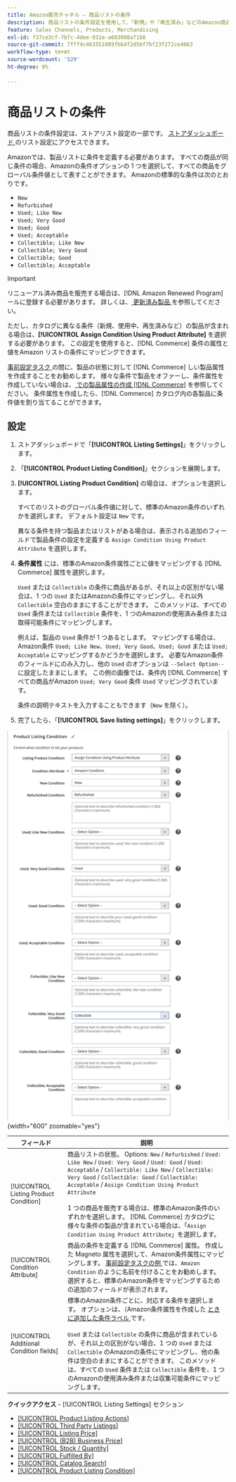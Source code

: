 ```yaml
---
title: Amazon販売チャネル – 商品リストの条件
description: 商品リストの条件設定を使用して、「新規」や「再生済み」などのAmazon商品の条件にCommerce商品をマッピングします。
feature: Sales Channels, Products, Merchandising
exl-id: f37ce3cf-7bfc-4dee-931e-a603008a71b8
source-git-commit: 7fff4c463551089fb64f2d5bf7bf23f272ce4663
workflow-type: tm+mt
source-wordcount: '529'
ht-degree: 0%

---
```


# 商品リストの条件

商品リストの条件設定は、ストアリスト設定の一部です。 [ ストアダッシュボード ](./amazon-store-dashboard.md) のリスト設定にアクセスできます。

Amazonでは、製品リストに条件を定義する必要があります。 すべての商品が同じ条件の場合、Amazonの条件オプションの 1 つを選択して、すべての商品をグローバル条件値として表すことができます。 Amazonの標準的な条件は次のとおりです。

- `New`
- `Refurbished`
- `Used; Like New`
- `Used; Very Good`
- `Used; Good`
- `Used; Acceptable`
- `Collectible; Like New`
- `Collectible; Very Good`
- `Collectible; Good`
- `Collectible; Acceptable`

>[!IMPORTANT]
>
>リニューアル済み商品を販売する場合は、[!DNL Amazon Renewed Program] ールに登録する必要があります。 詳しくは、[ 更新済み製品 ](./renewed-products.md) を参照してください。

ただし、カタログに異なる条件（新規、使用中、再生済みなど）の製品が含まれる場合は、**[!UICONTROL Assign Condition Using Product Attribute]** を選択する必要があります。 この設定を使用すると、[!DNL Commerce] 条件の属性と値をAmazon リストの条件にマッピングできます。

[ 事前設定タスク ](./amazon-pre-setup-tasks.md) の間に、製品の状態に対して [!DNL Commerce] しい製品属性を作成することをお勧めします。 様々な条件で製品をオファーし、条件属性を作成していない場合は、[ での製品属性の作成  [!DNL Commerce]](./ob-creating-magento-attributes.md) を参照してください。 条件属性を作成したら、[!DNL Commerce] カタログ内の各製品に条件値を割り当てることができます。

## 設定

1. ストアダッシュボードで「**[!UICONTROL Listing Settings]**」をクリックします。

1. 「**[!UICONTROL Product Listing Condition]**」セクションを展開します。

1. **[!UICONTROL Listing Product Condition]** の場合は、オプションを選択します。

   すべてのリストのグローバル条件値に対して、標準のAmazon条件のいずれかを選択します。 デフォルト設定は `New` です。

   異なる条件を持つ製品またはリストがある場合は、表示される追加のフィールドで製品条件の設定を定義する `Assign Condition Using Product Attribute` を選択します。

1. **条件属性** には、標準のAmazon条件属性ごとに値をマッピングする [!DNL Commerce] 属性を選択します。

   `Used` または `Collectible` の条件に商品があるが、それ以上の区別がない場合は、1 つの `Used` またはAmazonの条件にマッピングし、それ以外 `Collectible` 空白のままにすることができます。 このメソッドは、すべての `Used` 条件または `Collectible` 条件を、1 つのAmazonの使用済み条件または取得可能条件にマッピングします。

   例えば、製品の `Used` 条件が 1 つあるとします。 マッピングする場合は、Amazon条件 `Used; Like New`、`Used; Very Good`、`Used; Good` または `Used; Acceptable` にマッピングするかどうかを選択します。 必要なAmazon条件のフィールドにのみ入力し、他の `Used` のオプションは `--Select Option--` に設定したままにします。 この例の画像では、条件内 [!DNL Commerce] すべての商品がAmazon `Used; Very Good` 条件 `Used` マッピングされています。

   条件の説明テキストを入力することもできます（`New` を除く）。

1. 完了したら、「**[!UICONTROL Save listing settings]**」をクリックします。

![ 商品リストの条件 ](assets/amazon-product-listing-condition.png){width="600" zoomable="yes"}

| フィールド | 説明 |
|------------------------------------------|-------------------------------------------------------------------------------------------------------------------------------------------------------------------------------------------------------------------------------------------------------------------------------------------------------------------------------------------------------------------------------------------------------------------------------------------------------------------------------------------------------------------------------------------|
| [!UICONTROL Listing Product Condition] | 商品リストの状態。 Options: `New` / `Refurbished` / `Used: Like New` / `Used: Very Good` / `Used: Good` / `Used: Acceptable` / `Collectible: Like New` / `Collectible: Very Good` / `Collectible: Good` / `Collectible: Acceptable` / `Assign Condition Using Product Attribute`<br><br>1 つの商品を販売する場合は、標準のAmazon条件のいずれかを選択します。 [!DNL Commerce] カタログに様々な条件の製品が含まれている場合は、「`Assign Condition Using Product Attribute`」を選択します。 |
| [!UICONTROL Condition Attribute] | 商品の条件を定義する [!DNL Commerce] 属性。 作成した Magneto 属性を選択して、Amazon条件属性にマッピングします。 [ 事前設定タスクの例 ](./ob-creating-magento-attributes.md) では、`Amazon Condition` のように名前を付けることをお勧めします。 選択すると、標準のAmazon条件をマッピングするための追加のフィールドが表示されます。 |
| [!UICONTROL Additional Condition fields] | 標準のAmazon条件ごとに、対応する条件を選択します。 オプションは、（Amazon条件属性を作成した [ ときに追加した条件ラベル ](./ob-creating-magento-attributes.md) です。<br><br>`Used` または `Collectible` の条件に商品が含まれているが、それ以上の区別がない場合、1 つの `Used` または `Collectible` のAmazonの条件にマッピングし、他の条件は空白のままにすることができます。 このメソッドは、すべての `Used` 条件または `Collectible` 条件を、1 つのAmazonの使用済み条件または収集可能条件にマッピングします。 |

**クイックアクセス** - [!UICONTROL Listing Settings] セクション

- [[!UICONTROL Product Listing Actions]](./product-listing-actions.md)
- [[!UICONTROL Third Party Listings]](./third-party-listing-settings.md)
- [[!UICONTROL Listing Price]](./listing-price.md)
- [[!UICONTROL (B2B) Business Price]](./business-pricing.md)
- [[!UICONTROL Stock / Quantity]](./stock-quantity.md)
- [[!UICONTROL Fulfilled By]](./fulfilled-by.md)
- [[!UICONTROL Catalog Search]](./catalog-search.md)
- [[!UICONTROL Product Listing Condition]](./product-listing-condition.md)
